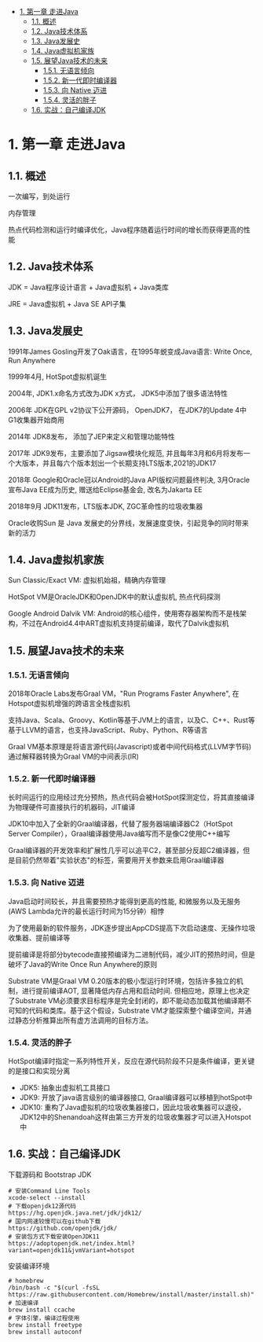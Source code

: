 
- [1. 第一章 走进Java](#1-第一章-走进java)
  - [1.1. 概述](#11-概述)
  - [1.2. Java技术体系](#12-java技术体系)
  - [1.3. Java发展史](#13-java发展史)
  - [1.4. Java虚拟机家族](#14-java虚拟机家族)
  - [1.5. 展望Java技术的未来](#15-展望java技术的未来)
    - [1.5.1. 无语言倾向](#151-无语言倾向)
    - [1.5.2. 新一代即时编译器](#152-新一代即时编译器)
    - [1.5.3. 向 Native 迈进](#153-向-native-迈进)
    - [1.5.4. 灵活的胖子](#154-灵活的胖子)
  - [1.6. 实战：自己编译JDK](#16-实战自己编译jdk)

# 1. 第一章 走进Java

## 1.1. 概述

一次编写，到处运行

内存管理

热点代码检测和运行时编译优化，Java程序随着运行时间的增长而获得更高的性能

## 1.2. Java技术体系

JDK = Java程序设计语言 + Java虚拟机 + Java类库

JRE = Java虚拟机 + Java SE API子集

## 1.3. Java发展史

1991年James Gosling开发了Oak语言，在1995年蜕变成Java语言: Write Once, Run Anywhere

1999年4月, HotSpot虚拟机诞生

2004年, JDK1.x命名方式改为JDK x方式， JDK5中添加了很多语法特性

2006年 JDK在GPL v2协议下公开源码， OpenJDK7， 在JDK7的Update 4中 G1收集器开始商用

2014年 JDK8发布， 添加了JEP来定义和管理功能特性

2017年 JDK9发布，主要添加了Jigsaw模块化规范, 并且每年3月和6月将发布一个大版本，并且每六个版本划出一个长期支持LTS版本,2021的JDK17

2018年 Google和Oracle冠以Android的Java API版权问题最终判决, 3月Oracle宣布Java EE成为历史, 赠送给Eclipse基金会, 改名为Jakarta EE

2018年9月 JDK11发布，LTS版本JDK, ZGC革命性的垃圾收集器

Oracle收购Sun 是 Java 发展史的分界线，发展速度变快，引起竞争的同时带来新的活力

## 1.4. Java虚拟机家族

Sun Classic/Exact VM: 虚拟机始祖，精确内存管理

HotSpot VM是OracleJDK和OpenJDK中的默认虚拟机, 热点代码探测

Google Android Dalvik VM: Android的核心组件，使用寄存器架构而不是栈架构，不过在Android4.4中ART虚拟机支持提前编译，取代了Dalvik虚拟机

## 1.5. 展望Java技术的未来

### 1.5.1. 无语言倾向

2018年Oracle Labs发布Graal VM，"Run Programs Faster Anywhere", 在Hotspot虚拟机增强的跨语言全栈虚拟机

支持Java、Scala、Groovy、Kotlin等基于JVM上的语言，以及C、C++、Rust等基于LLVM的语言，也支持JavaScript、Ruby、Python、R等语言

Graal VM基本原理是将语言源代码(Javascript)或者中间代码格式(LLVM字节码)通过解释器转换为Graal VM的中间表示(IR)


### 1.5.2. 新一代即时编译器

长时间运行的应用经过充分预热，热点代码会被HotSpot探测定位，将其直接编译为物理硬件可直接执行的机器码，JIT编译

JDK10中加入了全新的Graal编译器，代替了服务器端编译器C2（HotSpot Server Compiler），Graal编译器使用Java编写而不是像C2使用C++编写

Graal编译器的开发效率和扩展性几乎可以追平C2，甚至部分反超C2编译器，但是目前仍然带着"实验状态"的标签，需要用开关参数来启用Graal编译器

### 1.5.3. 向 Native 迈进

Java启动时间较长，并且需要预热才能得到更高的性能, 和微服务以及无服务(AWS Lambda允许的最长运行时间为15分钟）相悖

为了使用最新的软件服务，JDK逐步提出AppCDS提高下次启动速度、无操作垃圾收集器、提前编译等

提前编译是将部分bytecode直接预编译为二进制代码，减少JIT的预热时间，但是破坏了Java的Write Once Run Anywhere的原则

Substrate VM是Graal VM 0.20版本的极小型运行时环境，包括许多独立的机制，进行提前编译AOT, 显著降低内存占用和启动时间. 但相应地，原理上也决定了Substrate VM必须要求目标程序是完全封闭的，即不能动态加载其他编译期不可知的代码和类库。基于这个假设，Substrate VM才能探索整个编译空间，并通过静态分析推算出所有虚方法调用的目标方法。

### 1.5.4. 灵活的胖子

HotSpot编译时指定一系列特性开关，反应在源代码阶段不只是条件编译，更关键的是接口和实现分离

- JDK5: 抽象出虚拟机工具接口
- JDK9: 开放了java语言级别的编译器接口, Graal编译器可以移植到hotSpot中
- JDK10: 重构了Java虚拟机的垃圾收集器接口，因此垃圾收集器可以退役，JDK12中的Shenandoah这样由第三方开发的垃圾收集器才可以进入Hotspot中


## 1.6. 实战：自己编译JDK

下载源码和 Bootstrap JDK

```shell
# 安装Command Line Tools
xcode-select --install
# 下载openjdk12源代码
https://hg.openjdk.java.net/jdk/jdk12/
# 国内网速较慢可以在github下载
https://github.com/openjdk/jdk/
# 安装包方式下载安装OpenJDK11
https://adoptopenjdk.net/index.html?variant=openjdk11&jvmVariant=hotspot
```


安装编译环境
```shell
# homebrew
/bin/bash -c "$(curl -fsSL https://raw.githubusercontent.com/Homebrew/install/master/install.sh)"
# 加速编译
brew install ccache
# 字体引擎，编译过程使用
brew install freetype
brew install autoconf
```

